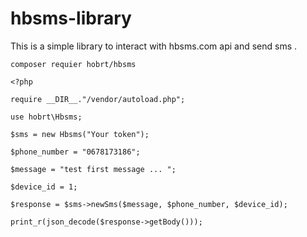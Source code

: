 # hbsms-library
This is a simple library to interact with hbsms.com api and send sms .

```
composer requier hobrt/hbsms
```


```
<?php

require __DIR__."/vendor/autoload.php";

use hobrt\Hbsms;

$sms = new Hbsms("Your token");

$phone_number = "0678173186";

$message = "test first message ... ";

$device_id = 1;

$response = $sms->newSms($message, $phone_number, $device_id);

print_r(json_decode($response->getBody()));
```
